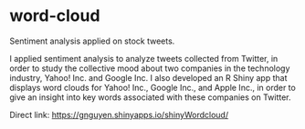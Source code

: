 # word-cloud
Sentiment analysis applied on stock tweets.

I applied sentiment analysis to analyze tweets collected from Twitter, in order to study the collective mood about two companies in the technology industry, Yahoo! Inc. and Google Inc. I also developed an R Shiny app that displays word clouds for Yahoo! Inc., Google Inc., and Apple Inc., in order to give an insight into key words associated with these companies on Twitter.

Direct link: https://gnguyen.shinyapps.io/shinyWordcloud/
